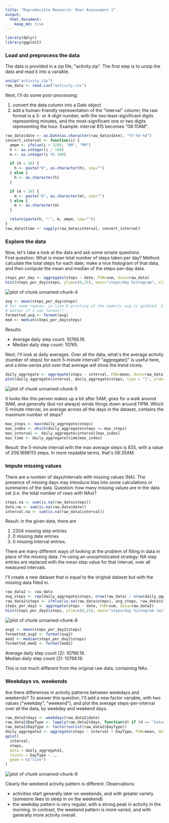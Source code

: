 ```yaml
---
title: "Reproducible Research: Peer Assessment 1"
output: 
  html_document:
    keep_md: true
---
```



```r
library(dplyr)
library(ggplot2)
```

### Load and preprocess the data
The data is provided in a zip file, "activity.zip". The first step is to unzip the data and read it into a variable.

```r
unzip("activity.zip")
raw_data <- read.csv("activity.csv")
```

Next, I'll do some post-processing:  
1. convert the data column into a Date object  
2. add a human-friendly representation of the "interval" column; the raw 
format is a 3- or 4-digit number, with the two least-significant digits 
representing minutes, and the most-significant one or two digits 
representing the hour.  Example: interval 815 becomes "08:15AM".  


```r
raw_data$date <- as.Date(as.character(raw_data$date), "%Y-%m-%d")
convert_interval <- function(i) {
  ampm <- ifelse(i < 1200, "AM", "PM")
  h <- as.integer(i / 100)
  m <- as.integer(i %% 100)

  if (h < 10) {
    h <- paste("0", as.character(h), sep="")
  } else {
    h <- as.character(h)
  }

  if (m < 10) {
    m <- paste("0", as.character(m), sep="")
  } else {
    m <- as.character(m)
  }

  return(paste(h, ":", m, ampm, sep=""))
}
raw_data$time <- sapply(raw_data$interval, convert_interval)
```

### Explore the data
Now, let's take a look at the data and ask some simple questions.  
First question: What is mean total number of steps taken per day? Method:
calculate the total steps for each date; make a nice histogram of that data,
and then compute the mean and median of the steps-per-day data.

```r
steps_per_day <- aggregate(steps ~ date, FUN=sum, data=raw_data)
hist(steps_per_day$steps, ylim=c(0,25), main="steps/day histogram", xlab="steps", breaks=10)
```

![plot of chunk unnamed-chunk-4](figure/unnamed-chunk-4-1.png) 

```r
avg <- mean(steps_per_day$steps)
# For some reason, in-line R printing of the numeric avg is garbled. It works
# better if I use format().
formatted_avg <- format(avg)
med <- median(steps_per_day$steps)
```
Results:  
- Average daily step count: 10766.19.  
- Median daily step count: 10765.

Next, I'll look at daily averages. Over all the data, what's the average
activity (number of steps) for each 5-minute interval? "aggregate()" is useful
here, and a time-series plot over that average will show the trend nicely.

```r
daily_aggregate <- aggregate(steps ~ interval, FUN=mean, data=raw_data) 
plot(daily_aggregate$interval, daily_aggregate$steps, type = "l", ylab="average step count", xlab="interval")
```

![plot of chunk unnamed-chunk-5](figure/unnamed-chunk-5-1.png) 

It looks like this person wakes up a bit after 5AM, goes for a walk around 9AM,
and generally (but not always) winds things down around 11PM. Which 5-minute interval, on average across all the days in the dataset, contains the maximum number of steps?

```r
max_steps <- max(daily_aggregate$steps)
max_index <- which(daily_aggregate$steps == max_steps)
max_interval <- daily_aggregate$interval[max_index]
max_time <- daily_aggregate$time[max_index]
```
Result: the 5-minute interval with the max average steps is 835, with a value of 206.1698113 steps.
In more readable terms, that's 08:35AM.

### Impute missing values
 There are a number of days/intervals with missing values (NA). The presence of missing days may introduce bias into some calculations or summaries of the data.
Question: how many missing values are in the data set (i.e. the total number of rows with NAs)?

```r
steps.na <- sum(is.na(raw_data$steps))
date.na <- sum(is.na(raw_data$date))
interval.na <- sum(is.na(raw_data$interval))
```
Result: in the given data, there are  
1. 2304 missing step entries  
2. 0 missing date entries   
3. 0 missing interval entries.  

There are many different ways of looking at the problem of filling in data in place of the missing data. I'm using an  unsophisticated strategy: NA step entries are replaced with the mean step value for that interval, over all measured intervals.  

I'll create a new dataset that is equal to the original dataset but with the missing data filled in.

```r
raw_data2 <- raw_data
avg_steps <- rep(daily_aggregate$steps, nrow(raw_data) / nrow(daily_aggregate))
raw_data2$steps <- ifelse(is.na(raw_data$steps), avg_steps, raw_data$steps)
steps_per_day2 <- aggregate(steps ~ date, FUN=sum, data=raw_data2)
hist(steps_per_day2$steps, ylim=c(0,25), main="steps/day histogram (with imputed values)", xlab="steps", breaks=10)
```

![plot of chunk unnamed-chunk-8](figure/unnamed-chunk-8-1.png) 

```r
avg2 <- mean(steps_per_day2$steps)
formatted_avg2 <- format(avg2)
med2 <- median(steps_per_day2$steps)
formatted_med2 <- format(med2)
```
Average daily step count (2): 10766.19.  
Median daily step count (2): 10766.19.

This is not much different from the original raw data, containing NAs.

### Weekdays vs. weekends
Are there differences in activity patterns between weekdays and
weekends? To answer this question, I'll add a new factor variable, with two
values ("weekday", "weekend"), and plot the average steps-per-interval over all
the data, by weekday and weekend days.


```r
raw_data2$days <- weekdays(raw_data2$date)
raw_data2$DayType <- lapply(raw_data2$days, function(d) if (d == "Saturday" | d == "Sunday") { return("weekend")} else {return("weekday")})
raw_data2$DayType <- factor(unlist(raw_data2$DayType))
daily_aggregate2 <- aggregate(steps ~ interval + DayType, FUN=mean, data=raw_data2)
qplot(
  interval,
  steps,
  data = daily_aggregate2,
  facets = DayType ~ .,
  geom = c("line")
)
```

![plot of chunk unnamed-chunk-9](figure/unnamed-chunk-9-1.png) 

Clearly the weekend activity pattern is different. Observations:  
- activities start generally later on weekends, and with greater variety
  (someone likes to sleep in on the weekend)  
- the weekday pattern is very regular, with a strong peak in activity in the
  morning. In contrast, the weekend pattern is more varied, and with generally
  more activity overall.  


